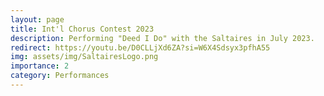 ```yaml
---
layout: page
title: Int'l Chorus Contest 2023
description: Performing "Deed I Do" with the Saltaires in July 2023.
redirect: https://youtu.be/D0CLLjXd6ZA?si=W6X4Sdsyx3pfhA55
img: assets/img/SaltairesLogo.png
importance: 2
category: Performances
---
```

